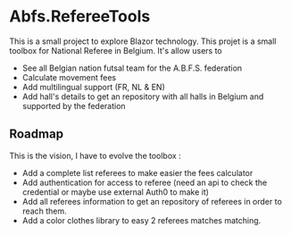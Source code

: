 # Abfs.RefereeTools

This is a small project to explore Blazor technology. This projet is a small toolbox for National Referee in Belgium. It's allow users to 

- See all Belgian nation futsal team for the A.B.F.S. federation
- Calculate movement fees
- Add multilingual support (FR, NL & EN)
- Add hall's details to get an repository with all halls in Belgium and supported by the federation

## Roadmap

This is the vision, I have to evolve the toolbox : 

- Add a complete list referees to make easier the fees calculator
- Add authentication for access to referee (need an api to check the credential or maybe use external Auth0 to make it)
- Add all referees information to get an repository of referees in order to reach them.
- Add a color clothes library to easy 2 referees matches matching.